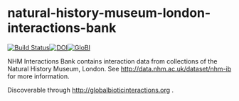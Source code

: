 # natural-history-museum-london-interactions-bank
[![Build Status](https://travis-ci.org/globalbioticinteractions/natural-history-museum-london-interactions-bank.svg)](https://travis-ci.org/globalbioticinteractions/natural-history-museum-london-interactions-bank)[![DOI](https://zenodo.org/badge/55425770.svg)](https://zenodo.org/badge/latestdoi/55425770)[![GloBI](http://api.globalbioticinteractions.org/interaction.svg?accordingTo=globalbioticinteractions/natural-history-museum-london-interactions-bank)](http://globalbioticinteractions.org/?accordingTo=globalbioticinteractions/natural-history-museum-london-interactions-bank)

NHM Interactions Bank contains interaction data from collections of the Natural History Museum, London.  See http://data.nhm.ac.uk/dataset/nhm-ib for more information.

Discoverable through http://globalbioticinteractions.org .
